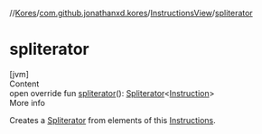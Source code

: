//[Kores](../../index.md)/[com.github.jonathanxd.kores](../index.md)/[InstructionsView](index.md)/[spliterator](spliterator.md)



# spliterator  
[jvm]  
Content  
open override fun [spliterator](spliterator.md)(): [Spliterator](https://docs.oracle.com/javase/8/docs/api/java/util/Spliterator.html)<[Instruction](../-instruction/index.md)>  
More info  


Creates a [Spliterator](https://docs.oracle.com/javase/8/docs/api/java/util/Spliterator.html) from elements of this [Instructions](../-instructions/index.md).

  



